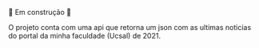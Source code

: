 🚧 Em construção 🚧

O projeto conta com uma api que retorna um json com as ultimas noticias do portal da minha faculdade (Ucsal) de 2021.
